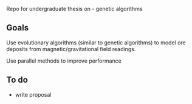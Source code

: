 Repo for undergraduate thesis on - genetic algorithms

Goals
-----
Use evolutionary algorithms (similar to genetic algorithms) to model ore
deposits from magnetic/gravitational field readings.

Use parallel methods to improve performance

To do
-----
* write proposal
